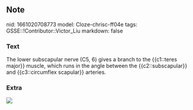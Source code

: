 ## Note
nid: 1661020708773
model: Cloze-chrisc-ff04e
tags: GSSE::!Contributor::Victor_Liu
markdown: false

### Text
<span style="color: var(--field-fg); background:
var(--field-bg);">The lower subscapular nerve (C5, 6) gives a
branch to the {{c1::teres major}} muscle, which runs in the angle
between the</span> <span style="color: var(--field-fg); background: 
 var(--field-bg);">{{c2::subscapular}} and {{c3::circumflex
scapular}} arteries.</span>

### Extra
<img src="paste-5d82f7e9453f4aa5a8d24fc0ad6c699ddc413c48.jpg">

